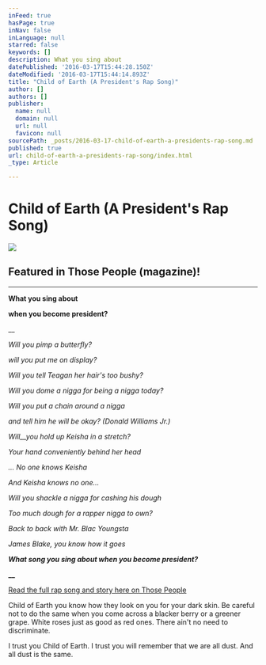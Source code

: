 ```yaml
---
inFeed: true
hasPage: true
inNav: false
inLanguage: null
starred: false
keywords: []
description: What you sing about
datePublished: '2016-03-17T15:44:28.150Z'
dateModified: '2016-03-17T15:44:14.893Z'
title: "Child of Earth (A President's Rap Song)"
author: []
authors: []
publisher:
  name: null
  domain: null
  url: null
  favicon: null
sourcePath: _posts/2016-03-17-child-of-earth-a-presidents-rap-song.md
published: true
url: child-of-earth-a-presidents-rap-song/index.html
_type: Article

---
```

# Child of Earth (A President's Rap Song)
![](https://the-grid-user-content.s3-us-west-2.amazonaws.com/467c1008-d119-4085-be69-a4c28a09867a.jpg)

## 

## Featured in Those People (magazine)!

****

**What you sing about**

**when you become president?**

__

_Will you pimp a butterfly?_

_will you put me on display?_

_Will you tell Teagan her hair's too bushy?_

_Will you dome a nigga for being a nigga today?_

_Will you put a chain around a nigga_

_and tell him he will be okay? (Donald Williams Jr.)_

_Will__you hold up Keisha in a stretch?_

_Your hand conveniently behind her head_

_... No one knows Keisha_

_And Keisha knows no one..._

_Will you shackle a nigga for cashing his dough_

_Too much dough for a rapper nigga to own?_

_Back to back with Mr. Blac Youngsta_

_James Blake, you know how it goes_

**_What song you sing about when you become president?_**

**__**

[Read the full rap song and story here on Those People][0]

Child of Earth you know how they look on you for your dark skin. Be careful not to do the same when you come across a blacker berry or a greener grape. White roses just as good as red ones. There ain't no need to discriminate. 

I trust you Child of Earth. I trust you will remember that we are all dust. And all dust is the same. 

[0]: https://thsppl.com/child-of-earth-a-president-s-rap-song-f6f888c9b99e#.92vks0a7t